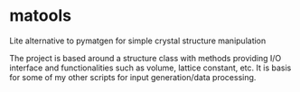 # matools
Lite alternative to pymatgen for simple crystal structure manipulation

The project is based around a structure class with methods providing I/O interface and functionalities such as volume, lattice constant, etc. It is basis for some of my other scripts for input generation/data processing.
